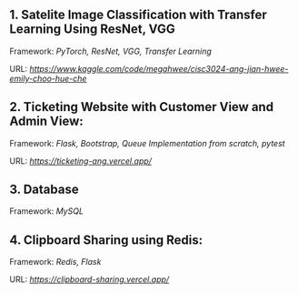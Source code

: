 ## 1. Satelite Image Classification with Transfer Learning Using ResNet, VGG

Framework: *PyTorch, ResNet, VGG, Transfer Learning*

URL: *https://www.kaggle.com/code/megahwee/cisc3024-ang-jian-hwee-emily-choo-hue-che*

## 2. Ticketing Website with Customer View and Admin View:

Framework: *Flask, Bootstrap, Queue Implementation from scratch, pytest*

URL: *https://ticketing-ang.vercel.app/*


## 3. Database

Framework: *MySQL*

## 4. Clipboard Sharing using Redis:

Framework: *Redis, Flask*

URL: *https://clipboard-sharing.vercel.app/*

